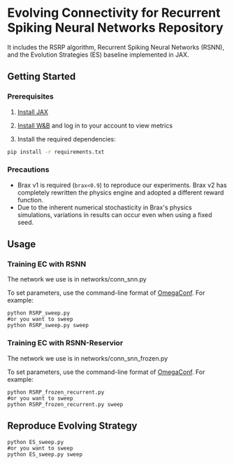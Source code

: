 # Evolving Connectivity for Recurrent Spiking Neural Networks Repository

It includes the RSRP algorithm, Recurrent Spiking Neural Networks (RSNN), and the Evolution Strategies (ES) baseline implemented in JAX.

## Getting Started

### Prerequisites

1. [Install JAX](https://github.com/google/jax#installation)

2. [Install W&B](https://github.com/wandb/wandb) and log in to your account to view metrics

3. Install the required dependencies:

```bash
pip install -r requirements.txt
```

### Precautions

- Brax v1 is required (`brax<0.9`) to reproduce our experiments. Brax v2 has completely rewritten the physics engine and adopted a different reward function.
- Due to the inherent numerical stochasticity in Brax's physics simulations, variations in results can occur even when using a fixed seed.

## Usage

### Training EC with RSNN

The network we use is in networks/conn_snn.py

To set parameters, use the command-line format of [OmegaConf](https://omegaconf.readthedocs.io/en/2.3_branch/usage.html#id15). For example:

```
python RSRP_sweep.py
#or you want to sweep
python RSRP_sweep.py sweep
```

### Training EC with RSNN-Reservior

The network we use is in networks/conn_snn_frozen.py

To set parameters, use the command-line format of [OmegaConf](https://omegaconf.readthedocs.io/en/2.3_branch/usage.html#id15). For example:

```
python RSRP_frozen_recurrent.py
#or you want to sweep
python RSRP_frozen_recurrent.py sweep
```

## Reproduce Evolving Strategy

```
python ES_sweep.py
#or you want to sweep
python ES_sweep.py sweep
```

